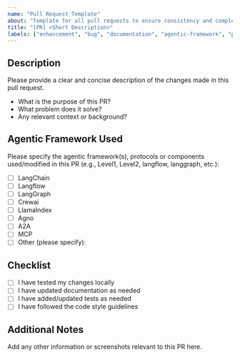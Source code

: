 ```yaml
---
name: "Pull Request Template"
about: "Template for all pull requests to ensure consistency and completeness."
title: "[PR] <Short Description>"
labels: ["enhancement", "bug", "documentation", "agentic-framework", "protocol", "new-solution", "integration"]
---
```


## Description

Please provide a clear and concise description of the changes made in this pull request.

- What is the purpose of this PR?
- What problem does it solve?
- Any relevant context or background?

## Agentic Framework Used

Please specify the agentic framework(s), protocols or components used/modified in this PR (e.g., Level1, Level2, langflow, langgraph, etc.):

- [ ] LangChain
- [ ] Langflow
- [ ] LangGraph
- [ ] Crewai
- [ ] LlamaIndex
- [ ] Agno
- [ ] A2A
- [ ] MCP
- [ ] Other (please specify):

## Checklist

- [ ] I have tested my changes locally
- [ ] I have updated documentation as needed
- [ ] I have added/updated tests as needed
- [ ] I have followed the code style guidelines

## Additional Notes

Add any other information or screenshots relevant to this PR here.
